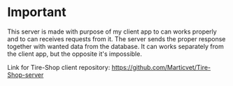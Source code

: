 # Important

This server is made with purpose of my client app to can works properly and to can receives requests from it. The server sends the proper response together with wanted data from the database. It can works separately from the client app, but the opposite it's impossible.

Link for Tire-Shop client repository: https://github.com/Marticvet/Tire-Shop-server

